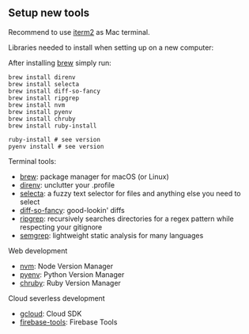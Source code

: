 ## Setup new tools

Recommend to use [iterm2] as Mac terminal.

Libraries needed to install when setting up on a new computer:

After installing [brew] simply run:

    brew install direnv
    brew install selecta
    brew install diff-so-fancy
    brew install ripgrep
    brew install nvm
    brew install pyenv
    brew install chruby
    brew install ruby-install

    ruby-install # see version
    pyenv install # see version

Terminal tools:

- [brew]: package manager for macOS (or Linux)
- [direnv]: unclutter your .profile
- [selecta]: a fuzzy text selector for files and anything else you need to select
- [diff-so-fancy]: good-lookin' diffs
- [ripgrep]: recursively searches directories for a regex pattern while respecting your gitignore
- [semgrep]: lightweight static analysis for many languages

Web development

- [nvm]: Node Version Manager
- [pyenv]: Python Version Manager
- [chruby]: Ruby Version Manager

Cloud severless development

- [gcloud]: Cloud SDK
- [firebase-tools]: Firebase Tools

[iterm2]: https://iterm2.com
[brew]: https://brew.sh
[direnv]: https://direnv.net
[selecta]: https://github.com/garybernhardt/selecta
[diff-so-fancy]: https://github.com/so-fancy/diff-so-fancy
[ripgrep]: https://github.com/BurntSushi/ripgrep
[nvm]: https://github.com/nvm-sh/nvm#install--update-script
[pyenv]: https://github.com/pyenv/pyenv
[chruby]: https://github.com/postmodern/chruby
[gcloud]: https://cloud.google.com/sdk/docs/install
[firebase-tools]: https://firebase.google.com/docs/cli#mac-linux-npm
[semgrep]: https://github.com/semgrep/semgrep
